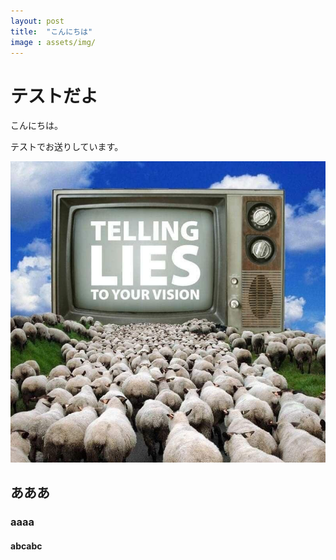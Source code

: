 ```yaml
---
layout: post
title:  "こんにちは"
image : assets/img/
---
```


# テストだよ
こんにちは。

テストでお送りしています。

<img src="assets/img/aa.jpg">

## あああ
### aaaa
#### abcabc


